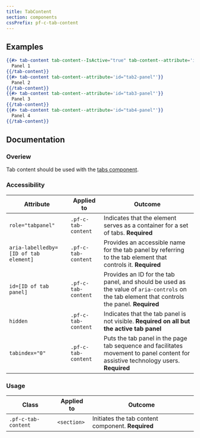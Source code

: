 ```yaml
---
title: TabContent
section: components
cssPrefix: pf-c-tab-content
---
```


## Examples
```hbs title=Basic
{{#> tab-content tab-content--IsActive="true" tab-content--attribute='id="tab1-panel"'}}
  Panel 1
{{/tab-content}}
{{#> tab-content tab-content--attribute='id="tab2-panel"'}}
  Panel 2
{{/tab-content}}
{{#> tab-content tab-content--attribute='id="tab3-panel"'}}
  Panel 3
{{/tab-content}}
{{#> tab-content tab-content--attribute='id="tab4-panel"'}}
  Panel 4
{{/tab-content}}
```

## Documentation
### Overiew
Tab content should be used with the [tabs component](/components/Tabs/examples/).

### Accessibility
| Attribute | Applied to | Outcome |
| -- | -- | -- |
| `role="tabpanel"` | `.pf-c-tab-content` | Indicates that the element serves as a container for a set of tabs. **Required** |
| `aria-labelledby=[ID of tab element]` | `.pf-c-tab-content` | Provides an accessible name for the tab panel by referring to the tab element that controls it. **Required**
| `id=[ID of tab panel]` | `.pf-c-tab-content` | Provides an ID for the tab panel, and should be used as the value of `aria-controls` on the tab element that controls the panel.  **Required**
| `hidden` | `.pf-c-tab-content` | Indicates that the tab panel is not visible. **Required on all but the active tab panel**
| `tabindex="0"` | `.pf-c-tab-content` | Puts the tab panel in the page tab sequence and facilitates movement to panel content for assistive technology users. **Required**

### Usage
| Class | Applied to | Outcome |
| -- | -- | -- |
| `.pf-c-tab-content` | `<section>` |  Initiates the tab content component. **Required** |
